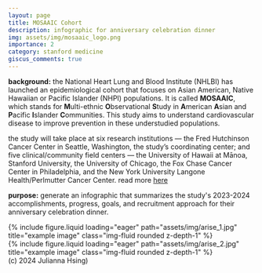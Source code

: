 ```yaml
---
layout: page
title: MOSAAIC Cohort
description: infographic for anniversary celebration dinner
img: assets/img/mosaaic_logo.png
importance: 2
category: stanford medicine
giscus_comments: true
---
```

**background:** the National Heart Lung and Blood Institute (NHLBI) has launched an epidemiological cohort that focuses on Asian American, Native Hawaiian or Pacific Islander (NHPI) populations. It is called **MOSAAIC**, which stands for **M**ulti-ethnic **O**bservational **S**tudy in **A**merican **A**sian and **P**acific **I**slander **C**ommunities. This study aims to understand cardiovascular disease to improve prevention in these understudied populations.

the study will take place at six research institutions — the Fred Hutchinson Cancer Center in Seattle, Washington, the study’s coordinating center; and five clinical/community field centers — the University of Hawaii at Mānoa, Stanford University, the University of Chicago, the Fox Chase Cancer Center in Philadelphia, and the New York University Langone Health/Perlmutter Cancer Center. read more [here](https://www.nhlbi.nih.gov/news/2024/new-nhlbi-study-focuses-asian-americans-native-hawaiians-and-pacific-islanders)

**purpose:** generate an infographic that summarizes the study's 2023-2024 accomplishments, progress, goals, and recruitment approach for their anniversary celebration dinner.

<div class="row">
    <div class="col-sm mt-3 mt-md-0">
        {% include figure.liquid loading="eager" path="assets/img/arise_1.jpg" title="example image" class="img-fluid rounded z-depth-1" %}
    </div>
    <div class="col-sm mt-3 mt-md-0">
        {% include figure.liquid loading="eager" path="assets/img/arise_2.jpg" title="example image" class="img-fluid rounded z-depth-1" %}
    </div>
</div>
<div class="caption">
    (c) 2024 Julianna Hsing)
</div>
